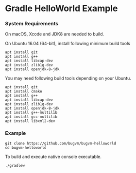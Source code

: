 # Gradle HelloWorld Example

### System Requirements

On macOS, Xcode and JDK8 are needed to build.

On Ubuntu 16.04 (64-bit), install following minimum build tools

```
apt install git
apt install g++
apt install libcap-dev
apt install zlib1g-dev
apt install openjdk-8-jdk
```

You may need following build tools depending on your Ubuntu.

 ```
 apt install git
 apt install cmake
 apt install g++
 apt install libcap-dev
 apt install zlib1g-dev
 apt install openjdk-8-jdk
 apt install g++-multilib
 apt install gcc-multilib
 apt install libxml2-dev
 ```


### Example

```
git clone https://github.com/bugvm/bugvm-helloworld
cd bugvm-helloworld
```


To build and execute native console executable.

```
./gradlew
```
